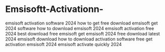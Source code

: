 # Emsisoftt-Activationn-
 emsisoft activation software 2024 how to get free download emsisoft get 2024 software how to download emsisoft 2024 emsisoft activation free 2024 best download free emsisoft get emsisoft 2024 free download latest 2024 emsisoft download how to download activation software free get activation emsisoft 2024 emsisoft activate quickly 2024

